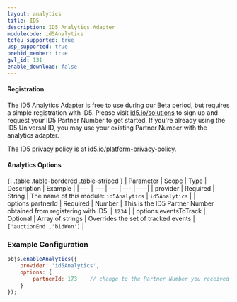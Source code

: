 ```yaml
---
layout: analytics
title: ID5
description: ID5 Analytics Adapter
modulecode: id5Analytics
tcfeu_supported: true
usp_supported: true
prebid_member: true
gvl_id: 131
enable_download: false
---
```


#### Registration

The ID5 Analytics Adapter is free to use during our Beta period, but requires a simple registration with ID5. Please visit [id5.io/solutions](https://id5.io/solutions#publishers) to sign up and request your ID5 Partner Number to get started. If you're already using the ID5 Universal ID, you may use your existing Partner Number with the analytics adapter.

The ID5 privacy policy is at [id5.io/platform-privacy-policy](https://id5.io/platform-privacy-policy).

#### Analytics Options

{: .table .table-bordered .table-striped }
| Parameter | Scope | Type | Description | Example |
| --- | --- | --- | --- | --- |
| provider | Required | String | The name of this module: `id5Analytics` | `id5Analytics` |
| options.partnerId | Required | Number | This is the ID5 Partner Number obtained from registering with ID5. | `1234` |
| options.eventsToTrack | Optional | Array of strings | Overrides the set of tracked events | `['auctionEnd','bidWon']` |

### Example Configuration

```javascript
pbjs.enableAnalytics({
    provider: 'id5Analytics',
    options: {
        partnerId: 173    // change to the Partner Number you received from ID5
    }
});
```
